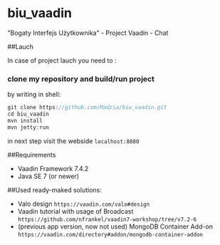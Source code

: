 # biu_vaadin
"Bogaty Interfejs Użytkownika" - Project Vaadin - Chat

##Lauch

In case of project lauch you need to :

### clone my repository and build/run project

by writing in shell:

```js
git clone https://github.com/Madzia/biu_vaadin.git
cd biu_vaadin
mvn install
mvn jetty:run
```

in next step visit the webside `localhost:8080`

##Requirements

* Vaadin Framework 7.4.2
* Java SE 7 (or newer)

##Used ready-maked solutions:

* Valo design `https://vaadin.com/valo#design`
* Vaadin tutorial with usage of Broadcast `https://github.com/nfrankel/vaadin7-workshop/tree/v7.2-6`
* (previous app version, now not used) MongoDB Container Add-on `https://vaadin.com/directory#addon/mongodb-container-addon`

